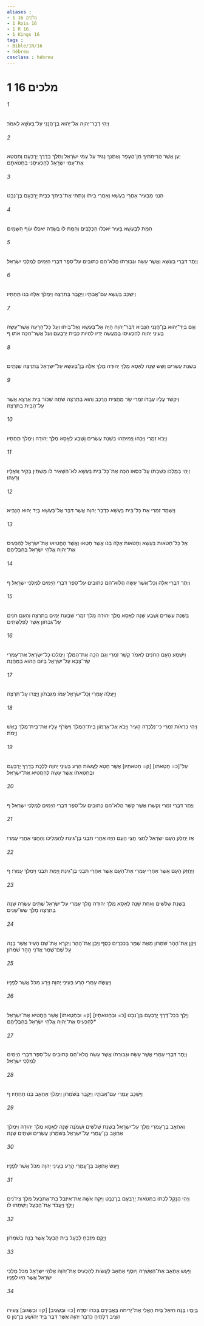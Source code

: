 ```yaml
---
aliases : 
- 1 מלכים 16
- 1 Rois 16
- 1 R 16
- 1 Kings 16
tags : 
- Bible/1R/16
- hébreu
cssclass : hébreu
---
```


# 1 מלכים 16

###### 1
וַיְהִי דְבַר־יְהוָה אֶל־יֵהוּא בֶן־חֲנָנִי עַל־בַּעְשָׁא לֵאמֹר׃
###### 2
יַעַן אֲשֶׁר הֲרִימֹתִיךָ מִן־הֶעָפָר וָאֶתֶּנְךָ נָגִיד עַל עַמִּי יִשְׂרָאֵל וַתֵּלֶךְ בְּדֶרֶךְ יָרָבְעָם וַתַּחֲטִא אֶת־עַמִּי יִשְׂרָאֵל לְהַכְעִיסֵנִי בְּחַטֹּאתָם׃
###### 3
הִנְנִי מַבְעִיר אַחֲרֵי בַעְשָׁא וְאַחֲרֵי בֵיתֹו וְנָתַתִּי אֶת־בֵּיתְךָ כְּבֵית יָרָבְעָם בֶּן־נְבָט׃
###### 4
הַמֵּת לְבַעְשָׁא בָּעִיר יֹאכְלוּ הַכְּלָבִים וְהַמֵּת לֹו בַּשָּׂדֶה יֹאכְלוּ עֹוף הַשָּׁמָיִם׃
###### 5
וְיֶתֶר דִּבְרֵי בַעְשָׁא וַאֲשֶׁר עָשָׂה וּגְבוּרָתֹו הֲלֹא־הֵם כְּתוּבִים עַל־סֵפֶר דִּבְרֵי הַיָּמִים לְמַלְכֵי יִשְׂרָאֵל׃
###### 6
וַיִּשְׁכַּב בַּעְשָׁא עִם־אֲבֹתָיו וַיִּקָּבֵר בְּתִרְצָה וַיִּמְלֹךְ אֵלָה בְנֹו תַּחְתָּיו׃
###### 7
וְגַם בְּיַד־יֵהוּא בֶן־חֲנָנִי הַנָּבִיא דְּבַר־יְהוָה הָיָה אֶל־בַּעְשָׁא וְאֶל־בֵּיתֹו וְעַל כָּל־הָרָעָה אֲשֶׁר־עָשָׂה בְּעֵינֵי יְהוָה לְהַכְעִיסֹו בְּמַעֲשֵׂה יָדָיו לִהְיֹות כְּבֵית יָרָבְעָם וְעַל אֲשֶׁר־הִכָּה אֹתֹו׃ ף
###### 8
בִּשְׁנַת עֶשְׂרִים וָשֵׁשׁ שָׁנָה לְאָסָא מֶלֶךְ יְהוּדָה מָלַךְ אֵלָה בֶן־בַּעְשָׁא עַל־יִשְׂרָאֵל בְּתִרְצָה שְׁנָתָיִם׃
###### 9
וַיִּקְשֹׁר עָלָיו עַבְדֹּו זִמְרִי שַׂר מַחֲצִית הָרָכֶב וְהוּא בְתִרְצָה שֹׁתֶה שִׁכֹּור בֵּית אַרְצָא אֲשֶׁר עַל־הַבַּיִת בְּתִרְצָה׃
###### 10
וַיָּבֹא זִמְרִי וַיַּכֵּהוּ וַיְמִיתֵהוּ בִּשְׁנַת עֶשְׂרִים וָשֶׁבַע לְאָסָא מֶלֶךְ יְהוּדָה וַיִּמְלֹךְ תַּחְתָּיו׃
###### 11
וַיְהִי בְמָלְכֹו כְּשִׁבְתֹּו עַל־כִּסְאֹו הִכָּה אֶת־כָּל־בֵּית בַּעְשָׁא לֹא־הִשְׁאִיר לֹו מַשְׁתִּין בְּקִיר וְגֹאֲלָיו וְרֵעֵהוּ׃
###### 12
וַיַּשְׁמֵד זִמְרִי אֵת כָּל־בֵּית בַּעְשָׁא כִּדְבַר יְהוָה אֲשֶׁר דִּבֶּר אֶל־בַּעְשָׁא בְּיַד יֵהוּא הַנָּבִיא׃
###### 13
אֶל כָּל־חַטֹּאות בַּעְשָׁא וְחַטֹּאות אֵלָה בְנֹו אֲשֶׁר חָטְאוּ וַאֲשֶׁר הֶחֱטִיאוּ אֶת־יִשְׂרָאֵל לְהַכְעִיס אֶת־יְהוָה אֱלֹהֵי יִשְׂרָאֵל בְּהַבְלֵיהֶם׃
###### 14
וְיֶתֶר דִּבְרֵי אֵלָה וְכָל־אֲשֶׁר עָשָׂה הֲלֹוא־הֵם כְּתוּבִים עַל־סֵפֶר דִּבְרֵי הַיָּמִים לְמַלְכֵי יִשְׂרָאֵל׃ ף
###### 15
בִּשְׁנַת עֶשְׂרִים וָשֶׁבַע שָׁנָה לְאָסָא מֶלֶךְ יְהוּדָה מָלַךְ זִמְרִי שִׁבְעַת יָמִים בְּתִרְצָה וְהָעָם חֹנִים עַל־גִּבְּתֹון אֲשֶׁר לַפְּלִשְׁתִּים׃
###### 16
וַיִּשְׁמַע הָעָם הַחֹנִים לֵאמֹר קָשַׁר זִמְרִי וְגַם הִכָּה אֶת־הַמֶּלֶךְ וַיַּמְלִכוּ כָל־יִשְׂרָאֵל אֶת־עָמְרִי שַׂר־צָבָא עַל־יִשְׂרָאֵל בַּיֹּום הַהוּא בַּמַּחֲנֶה׃
###### 17
וַיַּעֲלֶה עָמְרִי וְכָל־יִשְׂרָאֵל עִמֹּו מִגִּבְּתֹון וַיָּצֻרוּ עַל־תִּרְצָה׃
###### 18
וַיְהִי כִּרְאֹות זִמְרִי כִּי־נִלְכְּדָה הָעִיר וַיָּבֹא אֶל־אַרְמֹון בֵּית־הַמֶּלֶךְ וַיִּשְׂרֹף עָלָיו אֶת־בֵּית־מֶלֶךְ בָּאֵשׁ וַיָּמֹת׃
###### 19
עַל־[כ= חַטָּאתֹו] [ק= חַטֹּאתָיו] אֲשֶׁר חָטָא לַעֲשֹׂות הָרַע בְּעֵינֵי יְהוָה לָלֶכֶת בְּדֶרֶךְ יָרָבְעָם וּבְחַטָּאתֹו אֲשֶׁר עָשָׂה לְהַחֲטִיא אֶת־יִשְׂרָאֵל׃
###### 20
וְיֶתֶר דִּבְרֵי זִמְרִי וְקִשְׁרֹו אֲשֶׁר קָשָׁר הֲלֹא־הֵם כְּתוּבִים עַל־סֵפֶר דִּבְרֵי הַיָּמִים לְמַלְכֵי יִשְׂרָאֵל׃ ף
###### 21
אָז יֵחָלֵק הָעָם יִשְׂרָאֵל לַחֵצִי חֲצִי הָעָם הָיָה אַחֲרֵי תִבְנִי בֶן־גִּינַת לְהַמְלִיכֹו וְהַחֲצִי אַחֲרֵי עָמְרִי׃
###### 22
וַיֶּחֱזַק הָעָם אֲשֶׁר אַחֲרֵי עָמְרִי אֶת־הָעָם אֲשֶׁר אַחֲרֵי תִּבְנִי בֶן־גִּינַת וַיָּמָת תִּבְנִי וַיִּמְלֹךְ עָמְרִי׃ ף
###### 23
בִּשְׁנַת שְׁלֹשִׁים וְאַחַת שָׁנָה לְאָסָא מֶלֶךְ יְהוּדָה מָלַךְ עָמְרִי עַל־יִשְׂרָאֵל שְׁתֵּים עֶשְׂרֵה שָׁנָה בְּתִרְצָה מָלַךְ שֵׁשׁ־שָׁנִים׃
###### 24
וַיִּקֶן אֶת־הָהָר שֹׁמְרֹון מֵאֶת שֶׁמֶר בְּכִכְּרַיִם כָּסֶף וַיִּבֶן אֶת־הָהָר וַיִּקְרָא אֶת־שֵׁם הָעִיר אֲשֶׁר בָּנָה עַל שֶׁם־שֶׁמֶר אֲדֹנֵי הָהָר שֹׁמְרֹון׃
###### 25
וַיַּעֲשֶׂה עָמְרִי הָרַע בְּעֵינֵי יְהוָה וַיָּרַע מִכֹּל אֲשֶׁר לְפָנָיו׃
###### 26
וַיֵּלֶךְ בְּכָל־דֶּרֶךְ יָרָבְעָם בֶּן־נְבָט [כ= וּבְחַטֹּאתָיו] [ק= וּבְחַטָּאתֹו] אֲשֶׁר הֶחֱטִיא אֶת־יִשְׂרָאֵל לְהַכְעִיס אֶת־יְהוָה אֱלֹהֵי יִשְׂרָאֵל בְּהַבְלֵיהֶם׃*
###### 27
וְיֶתֶר דִּבְרֵי עָמְרִי אֲשֶׁר עָשָׂה וּגְבוּרָתֹו אֲשֶׁר עָשָׂה הֲלֹא־הֵם כְּתוּבִים עַל־סֵפֶר דִּבְרֵי הַיָּמִים לְמַלְכֵי יִשְׂרָאֵל׃
###### 28
וַיִּשְׁכַּב עָמְרִי עִם־אֲבֹתָיו וַיִּקָּבֵר בְּשֹׁמְרֹון וַיִּמְלֹךְ אַחְאָב בְּנֹו תַּחְתָּיו׃ ף
###### 29
וְאַחְאָב בֶּן־עָמְרִי מָלַךְ עַל־יִשְׂרָאֵל בִּשְׁנַת שְׁלֹשִׁים וּשְׁמֹנֶה שָׁנָה לְאָסָא מֶלֶךְ יְהוּדָה וַיִּמְלֹךְ אַחְאָב בֶּן־עָמְרִי עַל־יִשְׂרָאֵל בְּשֹׁמְרֹון עֶשְׂרִים וּשְׁתַּיִם שָׁנָה׃
###### 30
וַיַּעַשׂ אַחְאָב בֶּן־עָמְרִי הָרַע בְּעֵינֵי יְהוָה מִכֹּל אֲשֶׁר לְפָנָיו׃
###### 31
וַיְהִי הֲנָקֵל לֶכְתֹּו בְּחַטֹּאות יָרָבְעָם בֶּן־נְבָט וַיִּקַּח אִשָּׁה אֶת־אִיזֶבֶל בַּת־אֶתְבַּעַל מֶלֶךְ צִידֹנִים וַיֵּלֶךְ וַיַּעֲבֹד אֶת־הַבַּעַל וַיִּשְׁתַּחוּ לֹו׃
###### 32
וַיָּקֶם מִזְבֵּחַ לַבָּעַל בֵּית הַבַּעַל אֲשֶׁר בָּנָה בְּשֹׁמְרֹון׃
###### 33
וַיַּעַשׂ אַחְאָב אֶת־הָאֲשֵׁרָה וַיֹּוסֶף אַחְאָב לַעֲשֹׂות לְהַכְעִיס אֶת־יְהֹוָה אֱלֹהֵי יִשְׂרָאֵל מִכֹּל מַלְכֵי יִשְׂרָאֵל אֲשֶׁר הָיוּ לְפָנָיו׃
###### 34
בְּיָמָיו בָּנָה חִיאֵל בֵּית הָאֱלִי אֶת־יְרִיחֹה בַּאֲבִירָם בְּכֹרֹו יִסְּדָהּ [כ= וּבִשְׂגִיב] [ק= וּבִשְׂגוּב] צְעִירֹו הִצִּיב דְּלָתֶיהָ כִּדְבַר יְהוָה אֲשֶׁר דִּבֶּר בְּיַד יְהֹושֻׁעַ בִּן־נוּן׃ ס
